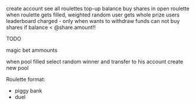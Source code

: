 create account 
see all roulettes
top-up balance
buy shares in open roulette
when roulette gets filled, weighted random user gets whole prize
users leaderboard
charged - only when wants to withdraw funds
can not buy shares if balance < @share.amount!!

TODO

magic bet ammounts

when pool filled
  select random winner and transfer to his account
  create new pool


Roulette format:
- piggy bank
- duel